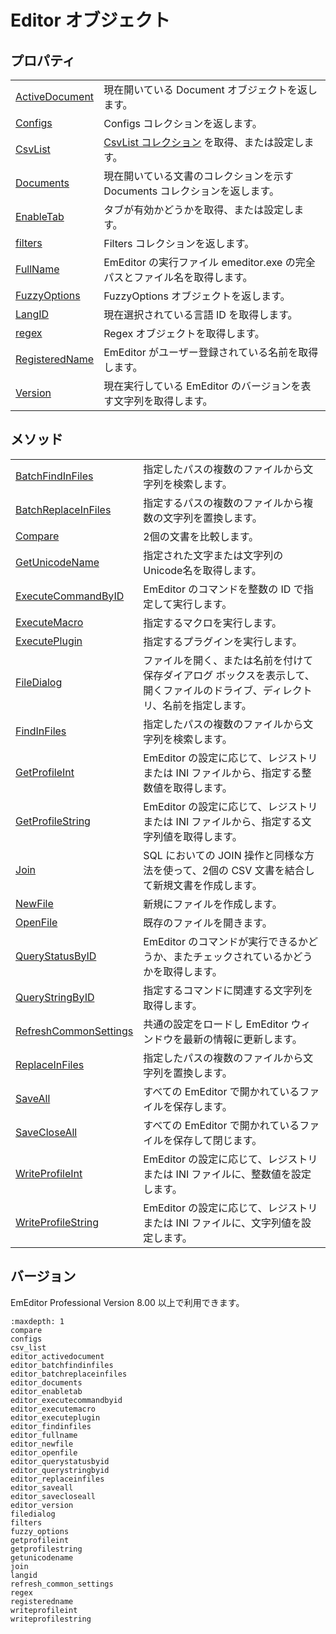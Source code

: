 # Editor オブジェクト

## プロパティ

|     |     |
| --- | --- |
| [ActiveDocument](editor_activedocument) | 現在開いている Document オブジェクトを返します。 |
| [Configs](configs) | Configs コレクションを返します。 |
| [CsvList](csv_list) | [CsvList コレクション](../csv_list/index) を取得、または設定します。 |
| [Documents](editor_documents) | 現在開いている文書のコレクションを示す Documents コレクションを返します。 |
| [EnableTab](editor_enabletab) | タブが有効かどうかを取得、または設定します。 |
| [filters](filters) | Filters コレクションを返します。 |
| [FullName](editor_fullname) | EmEditor の実行ファイル emeditor.exe の完全パスとファイル名を取得します。 |
| [FuzzyOptions](fuzzy_options) | FuzzyOptions オブジェクトを返します。 |
| [LangID](langid) | 現在選択されている言語 ID を取得します。 |
| [regex](regex) | Regex オブジェクトを取得します。 |
| [RegisteredName](registeredname) | EmEditor がユーザー登録されている名前を取得します。 |
| [Version](editor_version) | 現在実行している EmEditor のバージョンを表す文字列を取得します。 |

## メソッド

|     |     |
| --- | --- |
| [BatchFindInFiles](editor_batchfindinfiles) | 指定したパスの複数のファイルから文字列を検索します。 |
| [BatchReplaceInFiles](editor_batchreplaceinfiles) | 指定するパスの複数のファイルから複数の文字列を置換します。 |
| [Compare](compare) | 2個の文書を比較します。 |
| [GetUnicodeName](getunicodename) | 指定された文字または文字列のUnicode名を取得します。 |
| [ExecuteCommandByID](editor_executecommandbyid) | EmEditor のコマンドを整数の ID で指定して実行します。 |
| [ExecuteMacro](editor_executemacro) | 指定するマクロを実行します。 |
| [ExecutePlugin](editor_executeplugin) | 指定するプラグインを実行します。 |
| [FileDialog](filedialog) | ファイルを開く、または名前を付けて保存ダイアログ ボックスを表示して、開くファイルのドライブ、ディレクトリ、名前を指定します。 |
| [FindInFiles](editor_findinfiles) | 指定したパスの複数のファイルから文字列を検索します。 |
| [GetProfileInt](getprofileint) | EmEditor の設定に応じて、レジストリまたは INI ファイルから、指定する整数値を取得します。 |
| [GetProfileString](getprofilestring) | EmEditor の設定に応じて、レジストリまたは INI ファイルから、指定する文字列値を取得します。 |
| [Join](join) | SQL においての JOIN 操作と同様な方法を使って、2個の CSV 文書を結合して新規文書を作成します。 |
| [NewFile](editor_newfile) | 新規にファイルを作成します。 |
| [OpenFile](editor_openfile) | 既存のファイルを開きます。 |
| [QueryStatusByID](editor_querystatusbyid) | EmEditor のコマンドが実行できるかどうか、またチェックされているかどうかを取得します。 |
| [QueryStringByID](editor_querystringbyid) | 指定するコマンドに関連する文字列を取得します。 |
| [RefreshCommonSettings](refresh_common_settings) | 共通の設定をロードし EmEditor ウィンドウを最新の情報に更新します。 |
| [ReplaceInFiles](editor_replaceinfiles) | 指定したパスの複数のファイルから文字列を置換します。 |
| [SaveAll](editor_saveall) | すべての EmEditor で開かれているファイルを保存します。 |
| [SaveCloseAll](editor_savecloseall) | すべての EmEditor で開かれているファイルを保存して閉じます。 |
| [WriteProfileInt](writeprofileint) | EmEditor の設定に応じて、レジストリまたは INI ファイルに、整数値を設定します。 |
| [WriteProfileString](writeprofilestring) | EmEditor の設定に応じて、レジストリまたは INI ファイルに、文字列値を設定します。 |

## バージョン

EmEditor Professional Version 8.00 以上で利用できます。


```{toctree}
:maxdepth: 1
compare
configs
csv_list
editor_activedocument
editor_batchfindinfiles
editor_batchreplaceinfiles
editor_documents
editor_enabletab
editor_executecommandbyid
editor_executemacro
editor_executeplugin
editor_findinfiles
editor_fullname
editor_newfile
editor_openfile
editor_querystatusbyid
editor_querystringbyid
editor_replaceinfiles
editor_saveall
editor_savecloseall
editor_version
filedialog
filters
fuzzy_options
getprofileint
getprofilestring
getunicodename
join
langid
refresh_common_settings
regex
registeredname
writeprofileint
writeprofilestring
```
